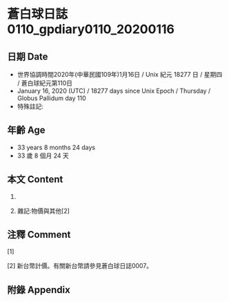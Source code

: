 # 蒼白球日誌0110_gpdiary0110_20200116 #

## 日期 Date ##

* 世界協調時間2020年(中華民國109年)1月16日 / Unix 紀元 18277 日 / 星期四 / 蒼白球紀元第110日
* January 16, 2020 (UTC) / 18277 days since Unix Epoch / Thursday / Globus Pallidum day 110
* 特殊註記:

## 年齡 Age ##

* 33 years 8 months 24 days
* 33 歲 8 個月 24 天

## 本文 Content ##

1. 

    
2. 雜記:物價與其他[2]

    

## 注釋 Comment ##

[1] 


[2] 新台幣計價。有關新台幣請參見蒼白球日誌0007。



## 附錄 Appendix ##

